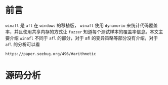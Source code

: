 # 前言

`winafl` 是 `afl` 在 `windows` 的移植版， `winafl` 使用 `dynamorio` 来统计代码覆盖率，并且使用共享内存的方式让 `fuzzer` 知道每个测试样本的覆盖率信息。本文主要介绍 `winafl` 不同于 `afl` 的部分，对于 afl 的变异策略等部分没有介绍，对于 `afl` 的分析可以看

```avrasm
https://paper.seebug.org/496/#arithmetic
```

# 源码分析